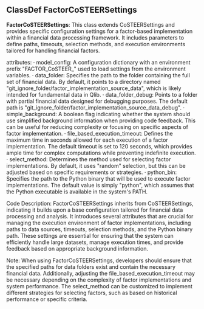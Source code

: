 ## ClassDef FactorCoSTEERSettings
**FactorCoSTEERSettings**: This class extends CoSTEERSettings and provides specific configuration settings for a factor-based implementation within a financial data processing framework. It includes parameters to define paths, timeouts, selection methods, and execution environments tailored for handling financial factors.

attributes:
· model_config: A configuration dictionary with an environment prefix "FACTOR_CoSTEER_" used to load settings from the environment variables.
· data_folder: Specifies the path to the folder containing the full set of financial data. By default, it points to a directory named "git_ignore_folder/factor_implementation_source_data", which is likely intended for fundamental data in Qlib.
· data_folder_debug: Points to a folder with partial financial data designed for debugging purposes. The default path is "git_ignore_folder/factor_implementation_source_data_debug".
· simple_background: A boolean flag indicating whether the system should use simplified background information when providing code feedback. This can be useful for reducing complexity or focusing on specific aspects of factor implementation.
· file_based_execution_timeout: Defines the maximum time in seconds allowed for each execution of a factor implementation. The default timeout is set to 120 seconds, which provides ample time for complex computations while preventing indefinite execution.
· select_method: Determines the method used for selecting factor implementations. By default, it uses "random" selection, but this can be adjusted based on specific requirements or strategies.
· python_bin: Specifies the path to the Python binary that will be used to execute factor implementations. The default value is simply "python", which assumes that the Python executable is available in the system's PATH.

Code Description: FactorCoSTEERSettings inherits from CoSTEERSettings, indicating it builds upon a base configuration tailored for financial data processing and analysis. It introduces several attributes that are crucial for managing the execution environment of factor implementations, including paths to data sources, timeouts, selection methods, and the Python binary path. These settings are essential for ensuring that the system can efficiently handle large datasets, manage execution times, and provide feedback based on appropriate background information.

Note: When using FactorCoSTEERSettings, developers should ensure that the specified paths for data folders exist and contain the necessary financial data. Additionally, adjusting the file_based_execution_timeout may be necessary depending on the complexity of factor implementations and system performance. The select_method can be customized to implement different strategies for selecting factors, such as based on historical performance or specific criteria.
